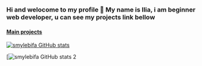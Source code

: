 ### Hi and welocome to my profile 👋 My name is Ilia, i am beginner web developer, u can see my projects link bellow

#### [Main projects](https://smylebifa.github.io/projects.html)

[![smylebifa GitHub stats](https://github-readme-stats.vercel.app/api?username=smylebifa&show_icons=true&theme=tokyonight)](https://github.com/anuraghazra/github-readme-stats)

[![smylebifa GitHub stats 2](http://github-readme-streak-stats.herokuapp.com/?user=smylebifa&theme=tokyonight&date_format=M%20j%5B%2C%20Y%5D&ring=ff3068&fire=ff3068&sideNums=ff3068)
